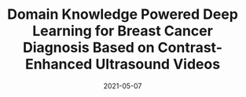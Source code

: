 ---
title: "Domain Knowledge Powered Deep Learning for Breast Cancer Diagnosis Based on Contrast-Enhanced Ultrasound Videos"
collection: publications
permalink: /publication/2021-Domain_Knowledge_Powered_Deep_Learning_for_Breast_Cancer_Diagnosis_Based_on_Contrast-Enhanced_Ultrasound_Videos.md
date: 2021-05-07
venue: 'IEEE TRANSACTIONS ON MEDICAL IMAGING'
paperurl: '/files/pdf/research/Domain_Knowledge_Powered_Deep_Learning_for_Breast_Cancer_Diagnosis_Based_on_Contrast-Enhanced_Ultrasound_Videos.pdf'
link: 'https://ieeexplore.ieee.org/document/9425559'
citation: '@article{chen2021domain,
  title={Domain knowledge powered deep learning for breast cancer diagnosis based on contrast-enhanced ultrasound videos},
  author={Chen, Chen and Wang, Yong and Niu, Jianwei and Liu, Xuefeng and Li, Qingfeng and Gong, Xuantong},
  journal={IEEE Transactions on Medical Imaging},
  volume={40},
  number={9},
  pages={2439--2451},
  year={2021},
  publisher={IEEE}
}'
---